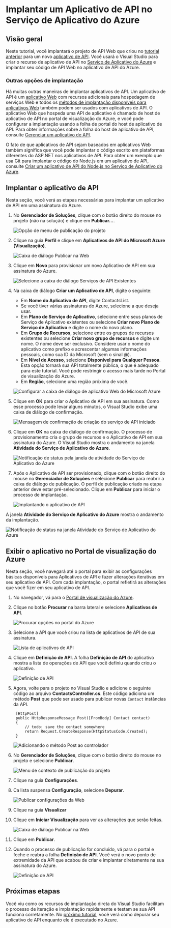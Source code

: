 <properties 
	pageTitle="Implantar um Aplicativo de API no Serviço de Aplicativo do Azure" 
	description="Saiba como implantar um projeto de aplicativo de API em sua assinatura do Azure." 
	services="app-service\api" 
	documentationCenter=".net" 
	authors="bradygaster" 
	manager="wpickett" 
	editor="jimbe"/>

<tags 
	ms.service="app-service-api" 
	ms.workload="web" 
	ms.tgt_pltfrm="dotnet" 
	ms.devlang="na" 
	ms.topic="article" 
	ms.date="05/04/2015" 
	ms.author="bradyg;tarcher"/>

# Implantar um Aplicativo de API no Serviço de Aplicativo do Azure 

## Visão geral

Neste tutorial, você implantará o projeto de API Web que criou no [tutorial anterior](app-service-dotnet-create-api-app.md) para um novo [aplicativo de API](app-service-api-apps-why-best-platform.md). Você usará o Visual Studio para criar o recurso de aplicativo de API no [Serviço de Aplicativo do Azure](../app-service/app-service-value-prop-what-is.md) e implantar seu código de API Web no aplicativo de API do Azure.

### Outras opções de implantação

Há muitas outras maneiras de implantar aplicativos de API. Um aplicativo de API é um [aplicativo Web](../app-service-web/app-service-web-overview.md) com recursos adicionais para hospedagem de serviços Web e todos os [métodos de implantação disponíveis para aplicativos Web](../app-service-web/web-sites-deploy.md) também podem ser usados com aplicativos de API. O aplicativo Web que hospeda uma API de aplicativo é chamado de host de aplicativo de API no portal de visualização do Azure, e você pode configurar a implantação usando a folha de portal do host de aplicativo de API. Para obter informações sobre a folha do host de aplicativo de API, consulte [Gerenciar um aplicativo de API](app-service-api-manage-in-portal.md).

O fato de que aplicativos de API sejam baseados em aplicativos Web também significa que você pode implantar o código escrito em plataformas diferentes do ASP.NET nos aplicativos de API. Para obter um exemplo que usa Git para implantar o código do Node.js em um aplicativo de API, consulte [Criar um aplicativo de API do Node.js no Serviço de Aplicativo do Azure](app-service-api-nodejs-api-app.md).
 
## Implantar o aplicativo de API 

Nesta seção, você verá as etapas necessárias para implantar um aplicativo de API em uma assinatura do Azure.

1. No **Gerenciador de Soluções**, clique com o botão direito do mouse no projeto (não na solução) e clique em **Publicar...**. 

	![Opção de menu de publicação do projeto](./media/app-service-dotnet-deploy-api-app/20-publish-gesture-v3.png)

2. Clique na guia **Perfil** e clique em **Aplicativos de API do Microsoft Azure (Visualização)**.

	![Caixa de diálogo Publicar na Web](./media/app-service-dotnet-deploy-api-app/21-select-api-apps-for-deployment-v2.png)

3. Clique em **Novo** para provisionar um novo Aplicativo de API em sua assinatura do Azure.

	![Selecione a caixa de diálogo Serviços de API Existentes](./media/app-service-dotnet-deploy-api-app/23-publish-to-apiapps-v3.png)

4. Na caixa de diálogo **Criar um Aplicativo de API**, digite o seguinte:

	- Em **Nome do Aplicativo de API**, digite ContactsList. 
	- Se você tiver várias assinaturas do Azure, selecione a que deseja usar.
	- Em **Plano de Serviço de Aplicativo**, selecione entre seus planos de Serviço de Aplicativo existentes ou selecione **Criar novo Plano de Serviço de Aplicativo** e digite o nome do novo plano. 
	- Em **Grupo de Recursos**, selecione entre os grupos de recursos existentes ou selecione **Criar novo grupo de recursos** e digite um nome. O nome deve ser exclusivo. Considere usar o nome do aplicativo como prefixo e acrescentar algumas informações pessoais, como sua ID da Microsoft (sem o sinal @).  
	- Em **Nível de Acesso**, selecione **Disponível para Qualquer Pessoa**. Esta opção tornará sua API totalmente pública, o que é adequado para este tutorial. Você pode restringir o acesso mais tarde no Portal de visualização do Azure.
	- Em **Região**, selecione uma região próxima de você.  

	![Configurar a caixa de diálogo de aplicativo Web do Microsoft Azure](./media/app-service-dotnet-deploy-api-app/24-new-api-app-dialog-v3.png)

5. Clique em **OK** para criar o Aplicativo de API em sua assinatura. Como esse processo pode levar alguns minutos, o Visual Studio exibe uma caixa de diálogo de confirmação.

	![Mensagem de confirmação de criação do serviço de API iniciado](./media/app-service-dotnet-deploy-api-app/25-api-provisioning-started-v3.png)

6. Clique em **OK** na caixa de diálogo de confirmação. O processo de provisionamento cria o grupo de recursos e o Aplicativo de API em sua assinatura do Azure. O Visual Studio mostra o andamento na janela **Atividade do Serviço de Aplicativo do Azure**.

	![Notificação de status pela janela de atividade do Serviço de Aplicativo do Azure](./media/app-service-dotnet-deploy-api-app/26-provisioning-success-v3.png)

7. Após o Aplicativo de API ser provisionado, clique com o botão direito do mouse no **Gerenciador de Soluções** e selecione **Publicar** para reabrir a caixa de diálogo de publicação. O perfil de publicação criado na etapa anterior deve estar pré-selecionado. Clique em **Publicar** para iniciar o processo de implantação.

	![Implantando o aplicativo de API](./media/app-service-dotnet-deploy-api-app/26-5-deployment-success-v3.png)

A janela **Atividade do Serviço de Aplicativo do Azure** mostra o andamento da implantação.

![Notificação de status na janela Atividade do Serviço de Aplicativo do Azure](./media/app-service-dotnet-deploy-api-app/26-5-deployment-success-v4.png)

## Exibir o aplicativo no Portal de visualização do Azure

Nesta seção, você navegará até o portal para exibir as configurações básicas disponíveis para Aplicativos de API e fazer alterações iterativas em seu aplicativo de API. Com cada implantação, o portal refletirá as alterações que você fizer em seu aplicativo de API.

1. No navegador, vá para o [Portal de visualização do Azure](https://portal.azure.com). 

2. Clique no botão **Procurar** na barra lateral e selecione **Aplicativos de API**.

	![Procurar opções no portal do Azure](./media/app-service-dotnet-deploy-api-app/27-browse-in-portal-v3.png)

3. Selecione a API que você criou na lista de aplicativos de API de sua assinatura.

	![Lista de aplicativos de API](./media/app-service-dotnet-deploy-api-app/28-view-api-list-v3.png)

4. Clique em **Definição de API**. A folha **Definição de API** do aplicativo mostra a lista de operações de API que você definiu quando criou o aplicativo.

	![Definição de API](./media/app-service-dotnet-deploy-api-app/29-api-definition-v3.png)

5. Agora, volte para o projeto no Visual Studio e adicione o seguinte código ao arquivo **ContactsController.cs**. Este código adiciona um método **Post** que pode ser usado para publicar novas `Contact` instâncias da API.

		[HttpPost]
		public HttpResponseMessage Post([FromBody] Contact contact)
		{
			// todo: save the contact somewhere
			return Request.CreateResponse(HttpStatusCode.Created);
		}

	![Adicionando o método Post ao controlador](./media/app-service-dotnet-deploy-api-app/30-post-method-added-v3.png)

6. No **Gerenciador de Soluções**, clique com o botão direito do mouse no projeto e selecione **Publicar**.

	![Menu de contexto de publicação do projeto](./media/app-service-dotnet-deploy-api-app/31-publish-gesture-v3.png)

7. Clique na guia **Configurações**.

8. Ca lista suspensa **Configuração**, selecione **Depurar**.

	![Publicar configurações da Web](./media/app-service-dotnet-deploy-api-app/36.5-select-debug-option-v3.png)

9. Clique na guia **Visualizar**

10. Clique em **Iniciar Visualização** para ver as alterações que serão feitas.

	![Caixa de diálogo Publicar na Web](./media/app-service-dotnet-deploy-api-app/39-re-publish-preview-step-v2.png)

11. Clique em **Publicar**.

12. Quando o processo de publicação for concluído, vá para o portal e feche e reabra a folha **Definição de API**. Você verá o novo ponto de extremidade da API que acabou de criar e implantar diretamente na sua assinatura do Azure.

	![Definição de API](./media/app-service-dotnet-deploy-api-app/38-portal-with-post-method-v4.png)

## Próximas etapas

Você viu como os recursos de implantação direta do Visual Studio facilitam o processo de iteração e implantação rapidamente e testam se sua API funciona corretamente. No [próximo tutorial](../app-service-dotnet-remotely-debug-api-app.md), você verá como depurar seu aplicativo de API enquanto ele é executado no Azure.

<!--HONumber=54--> 
